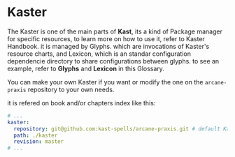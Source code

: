 # Kaster
The Kaster is one of the main parts of **Kast**, its a kind of Package manager for specific resources, to learn more on how to use it, refer to Kaster Handbook. it is managed by Glyphs. which are invocations of Kaster's resource charts, and Lexicon, which is an standar configuration dependencie directory to share configurations between glyphs. to see an example, refer to **Glyphs** and **Lexicon** in this Glossary.

You can make your own Kaster if you want or modify the one on the `arcane-praxis` repository to your own needs.

it is refered on book and/or chapters index like this:

```yaml
# ...
kaster:
  repository: git@github.com:kast-spells/arcane-praxis.git # default Kaster
  path: ./kaster
  revision: master
# ...
```
